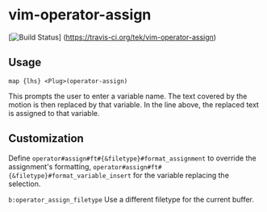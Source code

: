 vim-operator-assign
===============

[![Build Status](https://travis-ci.org/tek/vim-operator-assign.png)]
(https://travis-ci.org/tek/vim-operator-assign)

## Usage

`map {lhs} <Plug>(operator-assign)`

This prompts the user to enter a variable name. The text covered by the motion
is then replaced by that variable. In the line above, the replaced text is
assigned to that variable.

## Customization

Define `operator#assign#ft#{&filetype}#format_assignment` to override the
assignment's formatting,
`operator#assign#ft#{&filetype}#format_variable_insert` for the variable
replacing the selection.

`b:operator_assign_filetype` Use a different filetype for the current buffer.

